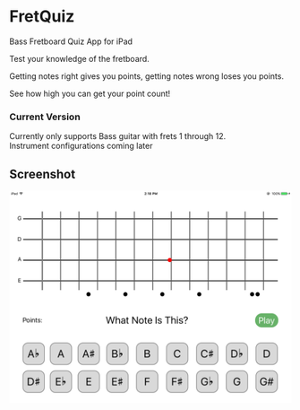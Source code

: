 # FretQuiz
Bass Fretboard Quiz App for iPad

Test your knowledge of the fretboard.  

Getting notes right gives you points, getting notes wrong loses you points.  

See how high you can get your point count!

### Current Version

Currently only supports Bass guitar with frets 1 through 12.  
Instrument configurations coming later

## Screenshot

![FretQuiz Screenshot](screenshots/main.png?raw=true "FretQuiz Screenshot")
